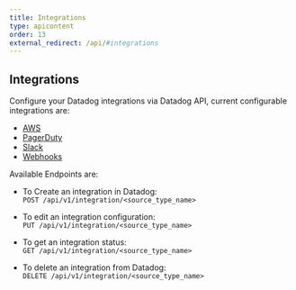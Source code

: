 ```yaml
---
title: Integrations
type: apicontent
order: 13
external_redirect: /api/#integrations
---
```


## Integrations

Configure your Datadog integrations via Datadog API, current configurable integrations are:

* [AWS](/api/#aws)
* [PagerDuty](/api/#pagerduty)
* [Slack](/api/#slack)
* [Webhooks](/api/#webhooks)

Available Endpoints are:

* To Create an integration in Datadog:  
    `POST /api/v1/integration/<source_type_name>`
    
* To edit an integration configuration:  
    `PUT /api/v1/integration/<source_type_name>`

* To get an integration status:  
    `GET /api/v1/integration/<source_type_name>`

* To delete an integration from Datadog:  
    `DELETE /api/v1/integration/<source_type_name>`
